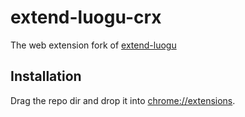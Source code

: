 # extend-luogu-crx

The web extension fork of [extend-luogu](https://github.com/extend-luogu/extend-luogu)

## Installation

Drag the repo dir and drop it into <chrome://extensions>.
